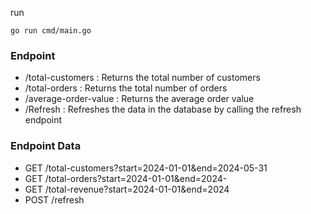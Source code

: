 run 

```
go run cmd/main.go 
```

### Endpoint
- /total-customers : Returns the total number of customers
- /total-orders : Returns the total number of orders
- /average-order-value : Returns the average order value
- /Refresh  : Refreshes the data in the database by calling the refresh endpoint  



### Endpoint Data
- GET /total-customers?start=2024-01-01&end=2024-05-31
- GET /total-orders?start=2024-01-01&end=2024-
- GET /total-revenue?start=2024-01-01&end=2024
- POST /refresh
